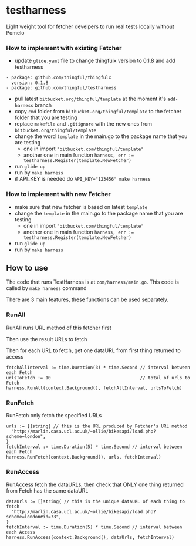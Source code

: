 # testharness

Light weight tool for fetcher develpers to run real tests locally without Pomelo

### How to implement with **existing** Fetcher
* update `glide.yaml` file to change thingfulx version to 0.1.8 and add testharness
```
- package: github.com/thingful/thingfulx
  version: 0.1.8
- package: github.com/thingful/testharness
```
* pull latest `bitbucket.org/thingful/template` at the moment it's `add-harness` branch
* copy `cmd` folder from `bitbucket.org/thingful/template` to the fetcher folder that you are testing
* replace `makefile` and `.gitignore` with the new ones from `bitbucket.org/thingful/template`
* change the word `template` in the main.go to the package name that you are testing
    * one in import `"bitbucket.com/thingful/template"`
    * another one in main function `harness, err := testharness.Register(template.NewFetcher)`
* run `glide up`
* run by `make harness`
* if API_KEY is needed do `API_KEY="123456" make harness`


### How to implement with **new** Fetcher
* make sure that new fetcher is based on latest `template`
* change the `template` in the main.go to the package name that you are testing
    * one in import `"bitbucket.com/thingful/template"`
    * another one in main function `harness, err := testharness.Register(template.NewFetcher)`
* run `glide up`
* run by `make harness`

## How to use
The code that runs TestHarness is at `com/harness/main.go`. This code is called by `make harness` command

There are 3 main features, these functions can be used separately.

### RunAll
RunAll runs URL method of this fetcher first

Then use the result URLs to fetch

Then for each URL to fetch, get one dataURL from first thing returned to access
```
fetchAllInterval := time.Duration(3) * time.Second // interval between each Fetch
urlsToFetch := 10                                  // total of urls to Fetch
harness.RunAll(context.Background(), fetchAllInterval, urlsToFetch)
```


### RunFetch
RunFetch only fetch the specified URLs
```
urls := []string{ // this is the URL produced by Fetcher's URL method
  "http://marlin.casa.ucl.ac.uk/~ollie/bikesapi/load.php?scheme=london",
}
fetchInterval := time.Duration(5) * time.Second // interval between each Fetch
harness.RunFetch(context.Background(), urls, fetchInterval)
```

### RunAccess
RunAccess fetch the dataURLs, then check that ONLY one thing returned from Fetch has the same dataURL
```
dataUrls := []string{ // this is the unique dataURL of each thing to fetch
  "http://marlin.casa.ucl.ac.uk/~ollie/bikesapi/load.php?scheme=london#id=73",
}
fetchInterval := time.Duration(5) * time.Second // interval between each Access
harness.RunAccess(context.Background(), dataUrls, fetchInterval)
```

